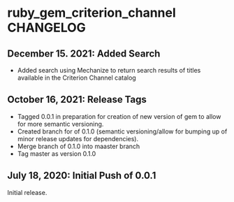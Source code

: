 # ruby_gem_criterion_channel CHANGELOG

## December 15. 2021: Added Search
- Added search using Mechanize to return search results of titles
available in the Criterion Channel catalog

## October 16, 2021: Release Tags
- Tagged 0.0.1 in preparation for creation of new version of gem to allow for more semantic versioning.
- Created branch for of 0.1.0 (semantic versioning/allow for bumping up of minor release updates for dependencies).
- Merge branch of 0.1.0 into maaster branch
- Tag master as version 0.1.0

## July 18, 2020: Initial Push of 0.0.1
Initial release.